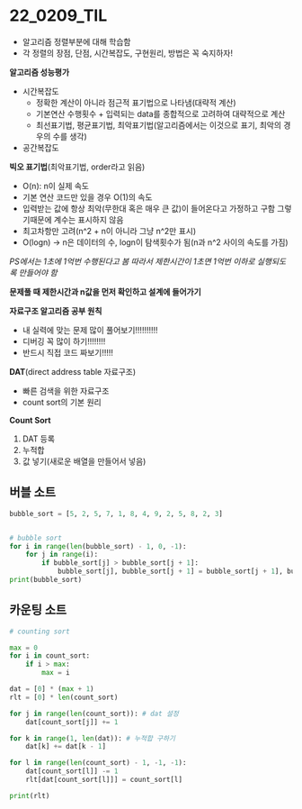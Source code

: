 # 22_0209_TIL

- 알고리즘 정렬부분에 대해 학습함
- 각 정렬의 장점, 단점, 시간복잡도, 구현원리, 방법은 꼭 숙지하자!

**알고리즘 성능평가**

- 시간복잡도
  - 정확한 계산이 아니라 점근적 표기법으로 나타냄(대략적 계산)
  - 기본연산 수행횟수 + 입력되는 data를 종합적으로 고려하여 대략적으로 계산
  - 최선표기법, 평균표기법, 최악표기법(알고리즘에서는 이것으로 표기, 최악의 경우의 수를 생각)
- 공간복잡도



**빅오 표기법**(최악표기법, order라고 읽음)

- O(n): n이 실제 속도
- 기본 연산 코드만 있을 경우 O(1)의 속도
- 입력받는 값에 항상 최악(무한대 혹은 매우 큰 값)이 들어온다고 가정하고 구함 그렇기때문에 계수는 표시하지 않음
- 최고차항만 고려(n^2 + n이 아니라 그냥 n^2만 표시)
- O(logn) -> n은 데이터의 수, logn이 탐색횟수가 됨(n과 n^2 사이의 속도를 가짐)



*PS에서는 1초에 1억번 수행된다고 봄 따라서 제한시간이 1초면 1억번 이하로 실행되도록 만들어야 함*

**문제풀 때 제한시간과 n값을 먼저 확인하고 설계에 들어가기**

**자료구조 알고리즘 공부 원칙**

- 내 실력에 맞는 문제 많이 풀어보기!!!!!!!!!!
- 디버깅 꼭 많이 하기!!!!!!!!
- 반드시 직접 코드 짜보기!!!!!



**DAT**(direct address table 자료구조)

- 빠른 검색을 위한 자료구조
- count sort의 기본 원리



**Count Sort**

1. DAT 등록
2. 누적합
3. 값 넣기(새로운 배열을 만들어서 넣음)



## 버블 소트

```python
bubble_sort = [5, 2, 5, 7, 1, 8, 4, 9, 2, 5, 8, 2, 3]


# bubble sort
for i in range(len(bubble_sort) - 1, 0, -1):
    for j in range(i):
        if bubble_sort[j] > bubble_sort[j + 1]:
            bubble_sort[j], bubble_sort[j + 1] = bubble_sort[j + 1], bubble_sort[j]
print(bubble_sort)
```



## 카운팅 소트

```python
# counting sort

max = 0
for i in count_sort:
    if i > max:
        max = i

dat = [0] * (max + 1)
rlt = [0] * len(count_sort)

for j in range(len(count_sort)): # dat 설정
    dat[count_sort[j]] += 1

for k in range(1, len(dat)): # 누적합 구하기
    dat[k] += dat[k - 1]

for l in range(len(count_sort) - 1, -1, -1):
    dat[count_sort[l]] -= 1
    rlt[dat[count_sort[l]]] = count_sort[l]

print(rlt)

```



